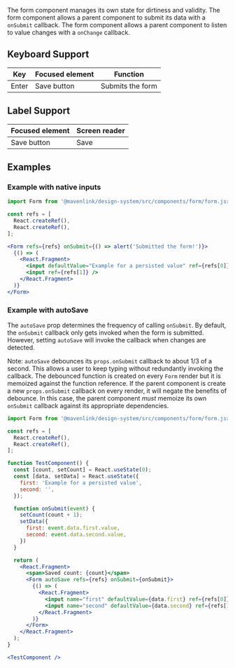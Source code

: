 The form component manages its own state for dirtiness and validity.
The form component allows a parent component to submit its data with a `onSubmit` callback.
The form component allows a parent component to listen to value changes with a `onChange` callback.

## Keyboard Support

| Key | Focused element | Function |
| --- | --------------- | -------- |
| Enter | Save button   | Submits the form |

## Label Support

| Focused element | Screen reader |
| --------------- | ------------- |
| Save button     | Save          |

## Examples

### Example with native inputs

```jsx
import Form from '@mavenlink/design-system/src/components/form/form.jsx';

const refs = [
  React.createRef(),
  React.createRef(),
];

<Form refs={refs} onSubmit={() => alert('Submitted the form!')}>
  {() => (
    <React.Fragment>
      <input defaultValue="Example for a persisted value" ref={refs[0]} />
      <input ref={refs[1]} />
    </React.Fragment>
  )}
</Form>
```

### Example with autoSave

The `autoSave` prop determines the frequency of calling `onSubmit`.
By default, the `onSubmit` callback only gets invoked when the form is submitted.
However, setting `autoSave` will invoke the callback when changes are detected.

Note: `autoSave` debounces its `props.onSubmit` callback to about 1/3 of a second.
This allows a user to keep typing without redundantly invoking the callback.
The debounced function is created on every `Form` render but it is memoized against the function reference.
If the parent component is create a new `props.onSubmit` callback on every render, it will negate the benefits of debounce.
In this case, the parent component _must_ memoize its own `onSubmit` callback against its appropriate dependencies.

```jsx
import Form from '@mavenlink/design-system/src/components/form/form.jsx';

const refs = [
  React.createRef(),
  React.createRef(),
];

function TestComponent() {
  const [count, setCount] = React.useState(0);
  const [data, setData] = React.useState({
    first: 'Example for a persisted value',
    second: '',
  });

  function onSubmit(event) {
    setCount(count + 1);
    setData({
      first: event.data.first.value,
      second: event.data.second.value,
    })
  }

  return (
    <React.Fragment>
      <span>Saved count: {count}</span>
      <Form autoSave refs={refs} onSubmit={onSubmit}>
        {() => (
          <React.Fragment>
            <input name="first" defaultValue={data.first} ref={refs[0]} />
            <input name="second" defaultValue={data.second} ref={refs[1]} />
          </React.Fragment>
        )}
      </Form>
    </React.Fragment>
  );
}

<TestComponent />
```
